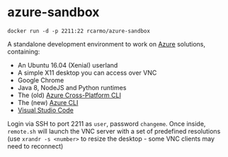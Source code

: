 # azure-sandbox

    docker run -d -p 2211:22 rcarmo/azure-sandbox

A standalone development environment to work on [Azure][a] solutions, containing:

* An Ubuntu 16.04 (Xenial) userland
* A simple X11 desktop you can access over VNC
* Google Chrome
* Java 8, NodeJS and Python runtimes
* The (old) [Azure Cross-Platform CLI][xcli] 
* The (new) [Azure CLI][az] 
* [Visual Studio Code][vc]

Login via SSH to port 2211 as `user`, password `changeme`. Once inside, `remote.sh` will launch the VNC server with a set of predefined resolutions (use `xrandr -s <number>` to resize the desktop - some VNC clients may need to reconnect)

[a]: http://azure.microsoft.com
[xcli]: https://github.com/azure/azure-xplat-cli
[az]: https://github.com/azure/azure-xplat-cli
[vc]: http://code.visualstudio.com

